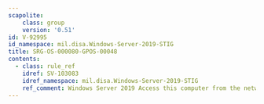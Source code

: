 ```yaml
---
scapolite:
    class: group
    version: '0.51'
id: V-92995
id_namespace: mil.disa.Windows-Server-2019-STIG
title: SRG-OS-000080-GPOS-00048
contents:
  - class: rule_ref
    idref: SV-103083
    idref_namespace: mil.disa.Windows-Server-2019-STIG
    ref_comment: Windows Server 2019 Access this computer from the network u ...
---
```


